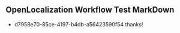 ## OpenLocalization Workflow Test MarkDown
* d7958e70-85ce-4197-b4db-a56423590f54 thanks!

<!--HONumber=Sep16_HO1-->


